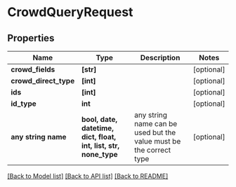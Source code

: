 # CrowdQueryRequest


## Properties
Name | Type | Description | Notes
------------ | ------------- | ------------- | -------------
**crowd_fields** | **[str]** |  | [optional] 
**crowd_direct_type** | **[int]** |  | [optional] 
**ids** | **[int]** |  | [optional] 
**id_type** | **int** |  | [optional] 
**any string name** | **bool, date, datetime, dict, float, int, list, str, none_type** | any string name can be used but the value must be the correct type | [optional]

[[Back to Model list]](../README.md#documentation-for-models) [[Back to API list]](../README.md#documentation-for-api-endpoints) [[Back to README]](../README.md)


